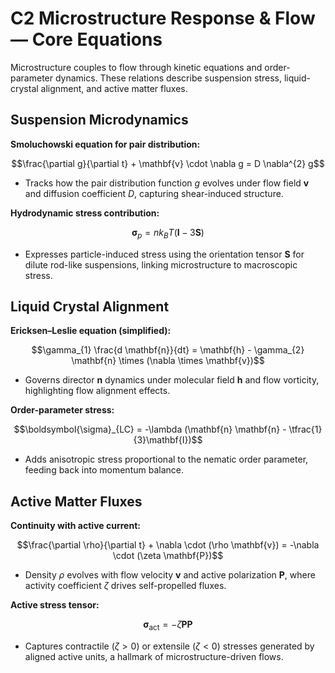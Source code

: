 # C2 Microstructure Response & Flow — Core Equations

Microstructure couples to flow through kinetic equations and order-parameter dynamics. These relations describe suspension stress, liquid-crystal alignment, and active matter fluxes.

## Suspension Microdynamics
**Smoluchowski equation for pair distribution:**

$$\frac{\partial g}{\partial t} + \mathbf{v} \cdot \nabla g = D \nabla^{2} g$$

- Tracks how the pair distribution function $g$ evolves under flow field $\mathbf{v}$ and diffusion coefficient $D$, capturing shear-induced structure.

**Hydrodynamic stress contribution:**

$$\boldsymbol{\sigma}_{p} = n k_{B} T (\mathbf{I} - 3 \mathbf{S})$$

- Expresses particle-induced stress using the orientation tensor $\mathbf{S}$ for dilute rod-like suspensions, linking microstructure to macroscopic stress.

## Liquid Crystal Alignment
**Ericksen–Leslie equation (simplified):**

$$\gamma_{1} \frac{d \mathbf{n}}{dt} = \mathbf{h} - \gamma_{2} \mathbf{n} \times (\nabla \times \mathbf{v})$$

- Governs director $\mathbf{n}$ dynamics under molecular field $\mathbf{h}$ and flow vorticity, highlighting flow alignment effects.

**Order-parameter stress:**

$$\boldsymbol{\sigma}_{LC} = -\lambda (\mathbf{n} \mathbf{n} - \tfrac{1}{3}\mathbf{I})$$

- Adds anisotropic stress proportional to the nematic order parameter, feeding back into momentum balance.

## Active Matter Fluxes
**Continuity with active current:**

$$\frac{\partial \rho}{\partial t} + \nabla \cdot (\rho \mathbf{v}) = -\nabla \cdot (\zeta \mathbf{P})$$

- Density $\rho$ evolves with flow velocity $\mathbf{v}$ and active polarization $\mathbf{P}$, where activity coefficient $\zeta$ drives self-propelled fluxes.

**Active stress tensor:**

$$\boldsymbol{\sigma}_{\text{act}} = -\zeta \mathbf{P} \mathbf{P}$$

- Captures contractile ($\zeta>0$) or extensile ($\zeta<0$) stresses generated by aligned active units, a hallmark of microstructure-driven flows.
